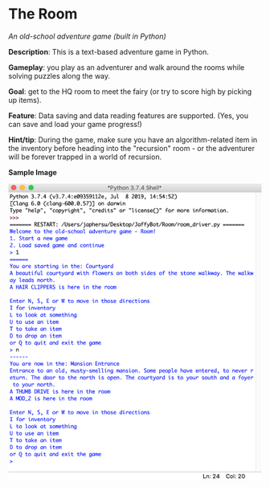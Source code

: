 # The Room
*An old-school adventure game (built in Python)*

**Description**: This is a text-based adventure game in Python. 

**Gameplay**: you play as an adventurer and walk around the rooms while solving puzzles along the way.

**Goal**: get to the HQ room to meet the fairy (or try to score high by picking up items).

**Feature**: Data saving and data reading features are supported. (Yes, you can save and load your game progress!)

**Hint/tip**: During the game, make sure you have an algorithm-related item in the inventory before heading into the "recursion" room - or the adventurer will be forever trapped in a world of recursion.

**Sample Image**

![](Sample_Images/Screenshot.png)
